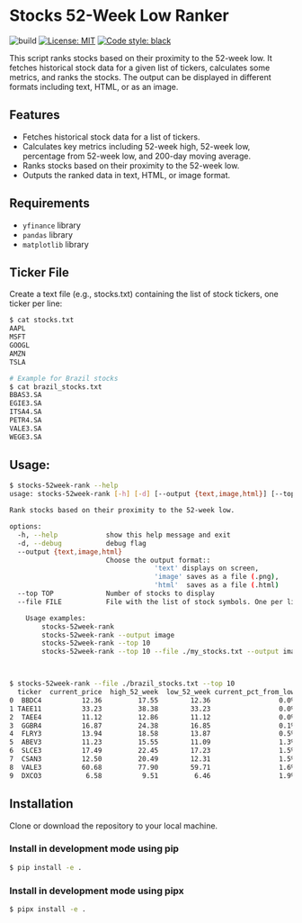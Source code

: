 # Stocks 52-Week Low Ranker

![build](https://github.com/thobiast/stocks-52week-rank/actions/workflows/build.yml/badge.svg)
[![License: MIT](https://img.shields.io/badge/License-MIT-green.svg)](./LICENSE)
[![Code style: black](https://img.shields.io/badge/code%20style-black-000000.svg)](https://github.com/psf/black)


This script ranks stocks based on their proximity to the 52-week low. It fetches historical stock data for a given list of tickers, calculates some metrics, and ranks the stocks. The output can be displayed in different formats including text, HTML, or as an image.

## Features

- Fetches historical stock data for a list of tickers.
- Calculates key metrics including 52-week high, 52-week low, percentage from 52-week low, and 200-day moving average.
- Ranks stocks based on their proximity to the 52-week low.
- Outputs the ranked data in text, HTML, or image format.

## Requirements

- `yfinance` library
- `pandas` library
- `matplotlib` library

## Ticker File

Create a text file (e.g., stocks.txt) containing the list of stock tickers, one ticker per line:

```bash
$ cat stocks.txt
AAPL
MSFT
GOOGL
AMZN
TSLA

# Example for Brazil stocks
$ cat brazil_stocks.txt
BBAS3.SA
EGIE3.SA
ITSA4.SA
PETR4.SA
VALE3.SA
WEGE3.SA
```

## Usage:

```bash
$ stocks-52week-rank --help
usage: stocks-52week-rank [-h] [-d] [--output {text,image,html}] [--top TOP] --file FILE

Rank stocks based on their proximity to the 52-week low.

options:
  -h, --help            show this help message and exit
  -d, --debug           debug flag
  --output {text,image,html}
                        Choose the output format::
                                    'text' displays on screen,
                                    'image' saves as a file (.png),
                                    'html'  saves as a file (.html)
  --top TOP             Number of stocks to display
  --file FILE           File with the list of stock symbols. One per line.

    Usage examples:
        stocks-52week-rank
        stocks-52week-rank --output image
        stocks-52week-rank --top 10
        stocks-52week-rank --top 10 --file ./my_stocks.txt --output image



$ stocks-52week-rank --file ./brazil_stocks.txt --top 10
  ticker  current_price  high_52_week  low_52_week current_pct_from_low  moving_average_200d
0  BBDC4          12.36         17.55        12.36                 0.0%                14.62
1 TAEE11          33.23         38.38        33.23                 0.0%                35.56
2  TAEE4          11.12         12.86        11.12                 0.0%                11.90
3  GGBR4          16.87         24.38        16.85                 0.1%                18.79
4  FLRY3          13.94         18.58        13.87                 0.5%                15.68
5  ABEV3          11.23         15.55        11.09                 1.3%                12.93
6  SLCE3          17.49         22.45        17.23                 1.5%                18.93
7  CSAN3          12.50         20.49        12.31                 1.5%                16.67
8  VALE3          60.68         77.90        59.71                 1.6%                67.09
9  DXCO3           6.58          9.51         6.46                 1.9%                 7.55

```


## Installation

Clone or download the repository to your local machine.

### Install in development mode using pip
```bash
$ pip install -e .
```

### Install in development mode using pipx
```bash
$ pipx install -e .
```
